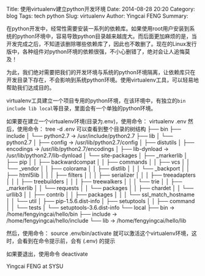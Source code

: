 Title: 使用virtualenv建立python开发环境
Date: 2014-08-28 20:20
Category: blog
Tags: tech python
Slug: virtualenv
Author: Yingcai FENG
Summary: 

在python开发中，经常性需要安装一系列的依赖库。如果使用root用户安装到系统的python环境中，容易导致python目录越来越庞大。而后面更加麻烦的是，当开发完成之后，不知道该删除哪些依赖库了，因此也不敢删了。现在的Linux发行版中，各种组件对python环境的依赖很强，不小心删错了，绝对会让人追悔莫及！

为此，我们绝对需要把我们的开发环境与系统的python环境隔离，让依赖库只在开发目录下存在，不会影响到系统python环境。使用virtualenv工具，可以轻易地帮助我们达成目的。

<!-- PELICAN_END_SUMMARY -->

virtualenv工具建立一个项目专用的python环境，在该环境中，有独立的`bin include lib local`等目录，里面会有一个单独的python环境。

如果要在建立一个virtualenv环境(目录为.env)，使用命令：
    virtualenv .env
然后，使用命令：
    tree -d .env
可以查看到整个目录的树结构
    ├── bin
    ├── include
    │   └── python2.7 -> /usr/include/python2.7
    ├── lib
    │   └── python2.7
    │       ├── config -> /usr/lib/python2.7/config
    │       ├── distutils
    │       ├── encodings -> /usr/lib/python2.7/encodings
    │       ├── lib-dynload -> /usr/lib/python2.7/lib-dynload
    │       └── site-packages
    │           ├── _markerlib
    │           ├── pip
    │           │   ├── backwardcompat
    │           │   ├── commands
    │           │   ├── vcs
    │           │   └── _vendor
    │           │       ├── colorama
    │           │       ├── distlib
    │           │       │   └── _backport
    │           │       ├── html5lib
    │           │       │   ├── filters
    │           │       │   ├── serializer
    │           │       │   ├── treeadapters
    │           │       │   ├── treebuilders
    │           │       │   ├── treewalkers
    │           │       │   └── trie
    │           │       ├── _markerlib
    │           │       └── requests
    │           │           └── packages
    │           │               ├── chardet
    │           │               └── urllib3
    │           │                   ├── contrib
    │           │                   ├── packages
    │           │                   │   └── ssl_match_hostname
    │           │                   └── util
    │           ├── pip-1.5.6.dist-info
    │           ├── setuptools
    │           │   ├── command
    │           │   └── tests
    │           └── setuptools-3.6.dist-info
    └── local
        ├── bin -> /home/fengyingcai/hello/bin
        ├── include -> /home/fengyingcai/hello/include
        └── lib -> /home/fengyingcai/hello/lib

然后，使用命令：
    source .env/bin/activate
就可以激活这个virtualenv环境，这时，会看到在命令提示前，会有
    (.env)
的提示

如果要退出，使用命令
    deactivate

Yingcai FENG at SYSU
